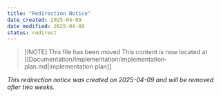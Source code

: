 ```yaml
---
title: "Redirection Notice"
date_created: 2025-04-09
date_modified: 2025-04-09
status: redirect
---
```


> [!NOTE] This file has been moved
> This content is now located at [[Documentation/Implementation/implementation-plan.md|implementation plan]]

*This redirection notice was created on 2025-04-09 and will be removed after two weeks.*
